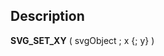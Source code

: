 ﻿<!-- SVG_SET_XY ( objectID ; x ; y ) -> objectID (Text) -> x (Real) -> y (Real)-->## Description **SVG\_SET\_XY** ( svgObject ; x {; y} ) 